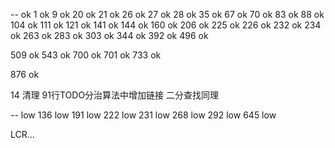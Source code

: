 -- ok
1 ok
9 ok
20 ok
21 ok
26 ok
27 ok
28 ok
35 ok
67 ok
70 ok
83 ok
88 ok
104 ok
111 ok
121 ok
141 ok
144 ok
160 ok
206 ok
225 ok
226 ok
232 ok
234 ok
263 ok
283 ok
303 ok
344 ok
392 ok
496 ok

509 ok
543 ok
700 ok
701 ok
733 ok

876 ok

14 清理 91行TODO分治算法中增加链接 二分查找同理

-- low
136 low
191 low
222 low
231 low
268 low
292 low
645 low

LCR...
